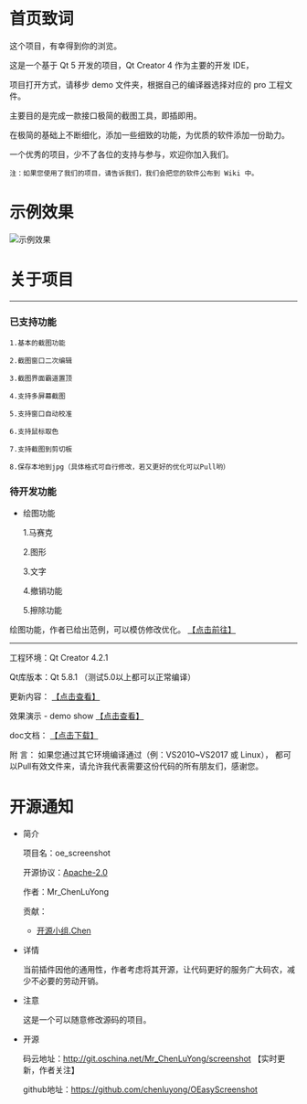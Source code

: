 ﻿
# 首页致词

这个项目，有幸得到你的浏览。

这是一个基于 Qt 5 开发的项目，Qt Creator 4 作为主要的开发 IDE，

项目打开方式，请移步 demo 文件夹，根据自己的编译器选择对应的 pro 工程文件。

主要目的是完成一款接口极简的截图工具，即插即用。

在极简的基础上不断细化，添加一些细致的功能，为优质的软件添加一份助力。

一个优秀的项目，少不了各位的支持与参与，欢迎你加入我们。

`注：如果您使用了我们的项目，请告诉我们，我们会把您的软件公布到 Wiki 中。`

# 示例效果

![示例效果](https://github.com/chenluyong/OEasyScreenshot/blob/master/doc/demo%20show/20170429.gif)


# 关于项目
----

### 已支持功能

    1.基本的截图功能
   
    2.截图窗口二次编辑

    3.截图界面霸道置顶

    4.支持多屏幕截图

    5.支持窗口自动校准

    6.支持鼠标取色

    7.支持截图到剪切板

    8.保存本地到jpg（具体格式可自行修改，若又更好的优化可以Pull哟）

### 待开发功能

- 绘图功能

     1.马赛克

     2.图形

     3.文字

     4.撤销功能

     5.擦除功能

绘图功能，作者已给出范例，可以模仿修改优化。  [【点击前往】](http://git.oschina.net/Mr_ChenLuYong/screenshot/blob/master/src/oescreenshot/oemodelview.cpp)


----

工程环境：Qt Creator 4.2.1

Qt库版本：Qt 5.8.1 （测试5.0以上都可以正常编译）

更新内容： [【点击查看】](https://git.oschina.net/Mr_ChenLuYong/screenshot/tree/master/doc)



效果演示 - demo show [【点击查看】](https://git.oschina.net/Mr_ChenLuYong/screenshot/tree/master/doc)


doc文档： [【点击下载】](http://git.oschina.net/Mr_ChenLuYong/screenshot/attach_files/download?i=80250&u=http%3A%2F%2Ffiles.git.oschina.net%2Fgroup1%2FM00%2F01%2F32%2FPaAvDFkEMRiAU8ApAAR5kUgxDQw424.zip%3Ftoken%3D24f7dad07568a7807aa4e6e7407e5bec%26ts%3D1493447261%26attname%3Ddoc.zip)


附   言： 如果您通过其它环境编译通过（例：VS2010~VS2017 或 Linux）， 都可以Pull有效文件来，请允许我代表需要这份代码的所有朋友们，感谢您。




# 开源通知

- 简介

    项目名：oe_screenshot

    开源协议：[Apache-2.0](https://git.oschina.net/Mr_ChenLuYong/screenshot/blob/master/LICENSE%20-%20Chinese?dir=0&filepath=LICENSE+-+Chinese&oid=e397dfabe7c0920e5f34e505f9a4695bcb897752&sha=8ea256ada89ab0bd9c57f5cbfed29974ecf7f24c)

    作者：Mr_ChenLuYong

    贡献：

     - [开源小组.Chen](http://blog.csdn.net/csnd_ayo)



- 详情

    当前插件因他的通用性，作者考虑将其开源，让代码更好的服务广大码农，减少不必要的劳动开销。


- 注意
  
    这是一个可以随意修改源码的项目。


- 开源

    码云地址：http://git.oschina.net/Mr_ChenLuYong/screenshot  【实时更新，作者关注】

    github地址：https://github.com/chenluyong/OEasyScreenshot   
